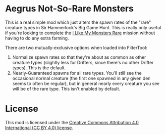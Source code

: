 Aegrus Not-So-Rare Monsters
===========================

This is a real simple mod which just alters the spawn rates of the "rare"
creature types in Sir Hammerlock's Big Game Hunt.  This is really only
useful if you're looking to complete the
[I Like My Monsters Rare](http://borderlands.wikia.com/wiki/I_Like_My_Monsters_Rare)
mission without having to do any extra farming.

There are two mutually-exclusive options when loaded into FilterTool:

1. Normalize spawn rates so that they're about as common as other
   creature types (slightly less for Drifters, since there's no
   other Drifter types).  This is the default.
2. Nearly-Guaranteed spawns for all rare types.  You'll still see
   the occasional normal creature (the first one spawned in any given
   den seems to often be regular), but in general nearly every
   creature you see will be of the rare type.  This isn't enabled by
   default.

License
=======

This mod is licensed under the
[Creative Commons Attribution 4.0 International (CC BY 4.0) license](https://creativecommons.org/licenses/by/4.0/legalcode).
